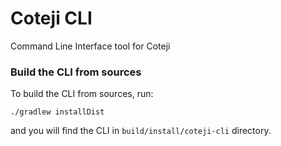 # Coteji CLI
Command Line Interface tool for Coteji
### Build the CLI from sources
To build the CLI from sources, run:
```shell
./gradlew installDist
```
and you will find the CLI in `build/install/coteji-cli` directory. 